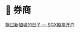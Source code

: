 # 💸 券商

[飘过新加坡的日子 — SGX股票开户](https://www.kuact.com/post/2015-07-22-%E9%A3%98%E8%BF%87%E6%96%B0%E5%8A%A0%E5%9D%A1%E7%9A%84%E6%97%A5%E5%AD%90-sgx%E8%82%A1%E7%A5%A8%E5%BC%80%E6%88%B7/)
